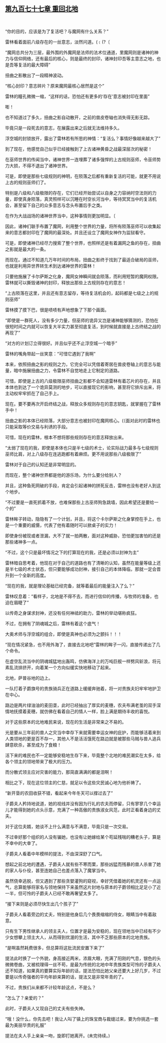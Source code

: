 ## [第九百七十七章 重回北地](https://www.xxbiquge.com/11_11222/9038828.html)
﻿

  “你的目的，应该是为了复活吧？与魔网有什么关系？”

  雷林看着面前八级存在的一丝意志，淡然问道。(﹝(?〔

  “魔网总共分为三层，最外围的外魔网是法师的法术位通道，里魔网则是诸神的神力与信仰网络，还有最后的核心，则是最终的封印，诸神封印吾等主意志之地，也是吾等复活的最大障碍”

  扭曲之影散出了一段精神波动。

  “核心封印？意志碎片？原来魔网最核心居然是这个”

  雷林的瞳孔微微一缩，“这样的话，恐怕还有更多的‘存在’意志被封印在里面”

  嘭！

  也不知道过了多久，扭曲之影自动散开，之前的兽皮卷轴也消失得无影无踪。

  毕竟只是一段死去的意志，在展露出来之后就无法维持多久。

  浮空城的封锁放开，露出了雷林若有所思的神情：“复活么？事情好像越来越大了”

  到了现在，他感觉自己似乎已经接触到了上古诸神黄昏之战最深层次的秘密！

  在巫师世界的传闻当中，诸神世界一连埋葬了诸多强悍的上古规则巫师，令巫师势力大损，不得不退出了诸神世界。

  可是，即使是那些七级规则的神明，在陨落之后都有重新复活的可能，就更不用说上古的规则巫师们了。

  特别是八级和八级极限的存在，它们已经开始尝试以自身之力容纳时空法则的力量，即使真身陨落，真灵照样可以沉睡在时空长河当中，等待冥冥当中的复活机会，甚至留下自己的众多意志与念头布置后手之类。

  在作为大战战场的诸神世界当中，这种事情则更加明显。〔

  因此，诸神们联手布置了魔网，利用整个世界的力量，将所有陨落巫师可以收集起来的意志都封印在了魔网的最深处。并且还设立了魔网女神作为监狱看守。

  可是，即使诸神已经尽力搜索了整个世界，也照样还是有着漏网之鱼的存在，扭曲之影就是最大的一条。

  而现在。通过不知道几万年时间的布局，扭曲之影终于找到了最适合破局的巫师，也就是利用异世界转生术到达诸神世界的雷林！

  只要他施展了卡尔萨斯之化身，魔网女神瞬间就会陨落，而利用短暂的魔网权限。雷林就可以撕毁诸神的封印，释放出那些上古规则存在的意志！

  “上古陨落在这里，并且还有意志留存，等待复活机会的，起码都是七级之上的规则巫师”

  雷林摸了摸下巴，很是啧啧有声地想象了下那个画面。

  “即使是一群死人，没有多少力量，但巫师的诡异又岂是诸神能够猜测的，恐怕在很短时间之内就可以恢复大半实力甚至彻底复活，到时候就直接是上古终结之战的再现了”

  “对方的计划订立得很好。并且似乎还不止浮空城一个暗手”

  雷林的嘴角带起一丝笑意：“可惜它遇到了我啊”

  本来，依照扭曲之影的规则之力，它完全可以凭借着寄居在兽皮卷轴上的意志与能量，暗中施展扭曲之力，令雷林不自觉地走上它制定的道路。

  可惜，即使是上古的八级极限巫师扭曲之影都不会知道雷林有着芯片的存在，并且本体也到达了一个诡异莫测的地步，可以直接现它的影响，甚至将它排斥出来，将主动权牢牢抓在了自己手上。

  现在。要不要再次开启终结之战，释放众多规则存在的意志钥匙，就掌握在了雷林手中！

  扭曲之影的本体已经陨落，大部分意志也被封印在魔网核心。(〔面对此时的雷林也只能采取等价交易与利诱的手段。

  可惜，现在的雷林，根本不想将那些规则存在的意志释放出来。

  “太弱了现在的我，即使是本体也只是半七级的术士，论实际战力最多与七级规则巫师比肩，对上八级存在连逃跑都有着麻烦。更不用说那些八级极限了”

  雷林对于自己的认知还是非常明显的。

  而现在，整个诸神世界都是他的游乐场，为什么要分给别人？

  并且，这种鱼死网破的手段，肯定会引起诸神的拼死反击，雷林也没有老好人到这个地步。

  “不过要是一直死抓着不放，也难保那些上古巫师狗急跳墙，因此希望还是要给一个的”

  雷林眸子转动，隐隐有了一个计划，并且，将这个卡尔萨斯之化身掌控在手上，也是一个重要的威慑，代表了他有着随时可以掀桌子的实力！

  即使身份被现或者泄漏，大不了就一拍两散，面对这种威胁，恐怕更加害怕的还是那些诸神多一点。

  “不过，这个只是最坏情况之下的打算现在的我，还是必须以封神为主”

  雷林暗自思考着，他现在对于自己的道路也有了清晰的认知，虽然在能量等级上还是半七级的术士状态，但只要能够成功封神，接引自己的本体降临，那就一定会晋升到一个全新的高度。

  “现在的我，就是理论基础已经完备，就等着最后的能量注入了么？”

  雷林叹息着：“看样子，北地是不得不去，而进行信仰的传播，与牧师的准备，也迫在眉睫了”

  以传奇之身谋求封神，还没有任何神祗的助力，雷林的举动堪称疯狂。

  不过，在拥有了阴魂城之后，雷林有着这个底气！

  大奥术师与浮空城的组合，即使是真神也必须为之颤抖！！！

  “现在情况紧急，也不用外海了，直接去北地吧”雷林的眸子一闪，直接传递出了几个命令。

  在虚空乱流当中的阴魂城猛地出轰鸣，仿佛海洋上的万吨巨舰一样劈风斩浪，将元素乱流排挤开，向着某一个方向似缓实快地移动了起来。

  北地，萨普谷地的边上。

  一队打着子爵旗号的贵族骑兵正在道路上缓缓奔驰着，将一对贵族夫妇牢牢地护卫在中心。

  路边是两片绿油油的麦田垄，此时已经抽出了厚实的麦穗，农夫布满老茧的双手深情地抚摸着麦穗，就仿佛在看着自己的情人一样，脸上满是期待丰收的喜悦。

  对于这些原本的北地难民来说，现在的生活是非常来之不易的。

  光是要从三年前的兽人之灾当中幸存下来就需要幸运女神的庇护，而能够活着来到人类领地的更是百不存一，其他人不是活活饿死在路边就是被那些马贼与兽人追兵肆意砍杀，甚至成为了食粮！

  活下来的难民也不一定能够安稳地生存下来，毕竟整个北地的难民潮实在太多，给各个领主的领地带来了极大的压力。

  而分散式领主应对灾害的能力，那简直满满的都是泪啊！

  相比之下，现在这位领主的仁慈，就足以令这些灾民诚心地为他祈祷了。

  “新开垦的农田收获不错，看起来今年冬天可以撑过去了”

  子爵夫人矜持地说道，她的视线并没有因为行礼的农夫而停留，只有寥寥几个幸运儿才能得到她的点头示意，充满了一种高傲的贵族淑女风范，此时正看着身边的丈夫。

  对于这位夫婿，她谈不上什么满意与不满意，毕竟只是一次交易。

  不过幸好那个组织的人没有骗她，也没有让她嫁给某个苟延残喘的糟老头子，算是不幸中的大幸了。

  子爵夫人看着中年模样的提法，不由深深舒了口气。

  想起之前北地的遭遇，子爵夫人就有些不寒而栗，那些凶猛而残暴的兽人杀害了她的家人与仆役，甚至连她自己也差点落入了魔掌当中。

  虽然侥幸逃脱，但又遇到了那些贪婪灌狗的窥视，幸好凭借着她的机灵还有一点运气，总算能够将家名与领地保持下来虽然这片封地与原本的子爵领相比足足小了近一半，但可怜的子爵夫人已经不敢再奢望太多了。

  “接下来则是必须尽快生出几个孩子了”

  子爵夫人看着旁边的丈夫，特别是他身后几个畏畏缩缩的侍女，眼睛当中有着敌意。

  只有生下男性继承人的领主夫人，位置才是最为安稳的，现在领地当中已经有不少少女想攀上领主大人，从而得到优渥的生活，其中不乏那些原本的北地贵族。

  “是啊虽然耗费很多，但总算将这批流民安置下来了”

  提法此时换了一个外貌，身高接近两米，浓眉大眼，充满了阳刚的气息，银色的头微微卷曲，又被梳理得一丝不苟，是最为传统的北地中年贵族类型可怜的子爵夫人还不知道，如果真的要算实际年龄的话，提法恐怕比她父亲还要大上好几岁，不过要是以传奇强者的平均年龄来算的话，提法又是非常年青的了。

  不过，贵族们从来都不计较年龄这点，不是么？

  “怎么了？亲爱的？”

  此时，子爵夫人又现自己的丈夫有些失神。

  “哦！没什么，你先去吧！我让人叫了镇上的珠宝商与裁缝过来，要为你挑选一套最为美丽华贵的礼服”

  提法在夫人手上亲亲一吻，旋即打她离开。(未完待续。)
